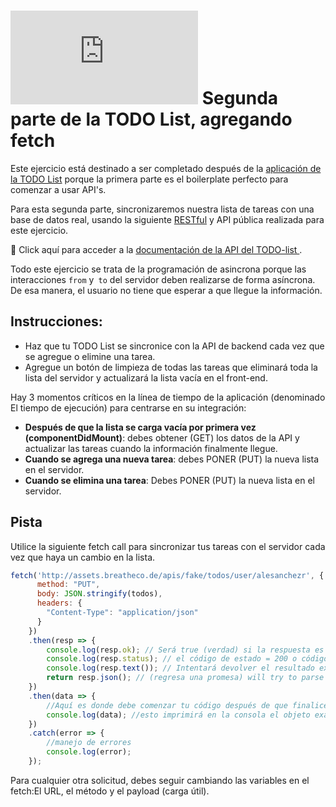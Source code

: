 # ![alt text](https://assets.breatheco.de/apis/img/images.php?blob&random&cat=icon&tags=breathecode,32) Segunda parte de la TODO List, agregando fetch

Este ejercicio está destinado a ser completado después de la [aplicación de la TODO List](https://projects.breatheco.de/d/todo-list#readme) porque la primera parte es el boilerplate perfecto para comenzar a usar API's.

Para esta segunda parte, sincronizaremos nuestra lista de tareas con una base de datos real, usando la siguiente [RESTful](http://content.breatheco.de/lesson/understanding-rest-apis) y API pública realizada para este ejercicio.

🔗 Click aquí para acceder a la [documentación de la API del TODO-list ](http://assets.breatheco.de/apis/fake/todos/).

Todo este ejercicio se trata de la programación de asincrona porque las interacciones `from` y` to` del servidor deben realizarse de forma asíncrona. De esa manera, el usuario no tiene que esperar a que llegue la información.

## Instrucciones:

- Haz que tu TODO List se sincronice con la API de backend cada vez que se agregue o elimine una tarea.
- Agregue un botón de limpieza de todas las tareas que eliminará toda la lista del servidor y actualizará la lista vacía en el front-end.

Hay 3 momentos críticos en la línea de tiempo de la aplicación (denominado El tiempo de ejecución) para centrarse en su integración:
- **Después de que la lista se carga vacía por primera vez (componentDidMount)**: debes obtener (GET) los datos de la API y actualizar las tareas cuando la información finalmente llegue.
- **Cuando se agrega una nueva tarea**: debes PONER (PUT) la nueva lista en el servidor.
- **Cuando se elimina una tarea**: Debes PONER (PUT) la nueva lista en el servidor.

## Pista

Utilice la siguiente fetch call para sincronizar tus tareas con el servidor cada vez que haya un cambio en la lista.

```js
fetch('http://assets.breatheco.de/apis/fake/todos/user/alesanchezr', {
      method: "PUT",
      body: JSON.stringify(todos),
      headers: {
        "Content-Type": "application/json"
      }
    })
    .then(resp => {
        console.log(resp.ok); // Será true (verdad) si la respuesta es exitosa.
        console.log(resp.status); // el código de estado = 200 o código = 400 etc.
        console.log(resp.text()); // Intentará devolver el resultado exacto como cadena (string)
        return resp.json(); // (regresa una promesa) will try to parse the result as json as return a promise that you can .then for results
    })
    .then(data => {
        //Aquí es donde debe comenzar tu código después de que finalice la búsqueda
        console.log(data); //esto imprimirá en la consola el objeto exacto recibido del servidor
    })
    .catch(error => {
        //manejo de errores
        console.log(error);
    });
```

Para cualquier otra solicitud, debes seguir cambiando las variables en el fetch:El URL, el método y el payload (carga útil).
